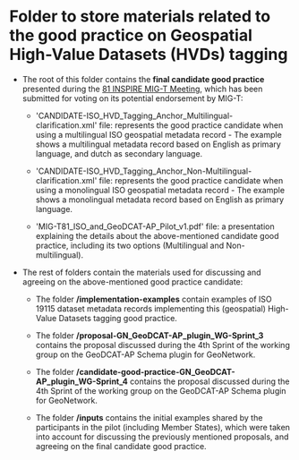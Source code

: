 # Folder to store materials related to the good practice on Geospatial High-Value Datasets (HVDs) tagging

* The root of this folder contains the **final candidate good practice** presented during the [81 INSPIRE MIG-T Meeting](https://wikis.ec.europa.eu/spaces/InspireMIG/pages/152803212/81st+MIG-T+meeting+2025-02-14), which has been submitted for voting on its potential endorsement by MIG-T:

  * 'CANDIDATE-ISO_HVD_Tagging_Anchor_Multilingual-clarification.xml' file: represents the good practice candidate when using a multilingual ISO geospatial metadata record - The example shows a multilingual metadata record based on English as primary language, and dutch as secondary language.
  
  * 'CANDIDATE-ISO_HVD_Tagging_Anchor_Non-Multilingual-clarification.xml' file: represents the good practice candidate when using a monolingual ISO geospatial metadata record - The example shows a monolingual metadata record based on English as primary language.
 
  * 'MIG-T81_ISO_and_GeoDCAT-AP_Pilot_v1.pdf' file: a presentation explaining the details about the above-mentioned candidate good practice, including its two options (Multilingual and Non-multilingual).

* The rest of folders contain the materials used for discussing and agreeing on the above-mentioned good practice candidate: 

  * The folder **/implementation-examples** contain examples of ISO 19115 dataset metadata records implementing this (geospatial) High-Value Datasets tagging good practice.
    
  * The folder **/proposal-GN_GeoDCAT-AP_plugin_WG-Sprint_3** contains the proposal discussed during the 4th Sprint of the working group on the GeoDCAT-AP Schema plugin for GeoNetwork. 

  * The folder **/candidate-good-practice-GN_GeoDCAT-AP_plugin_WG-Sprint_4** contains the proposal discussed during the 4th Sprint of the working group on the GeoDCAT-AP Schema plugin for GeoNetwork.

  * The folder **/inputs** contains the initial examples shared by the participants in the pilot (including Member States), which were taken into account for discussing the previously mentioned proposals, and agreeing on the final candidate good practice.


